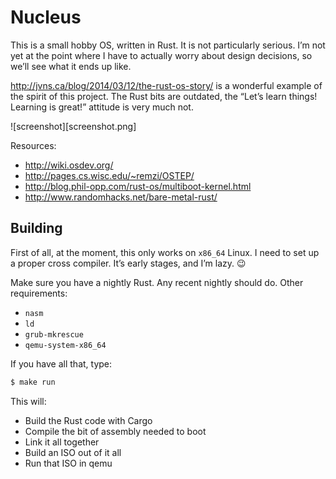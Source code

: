 # Nucleus

This is a small hobby OS, written in Rust. It is not particularly serious. I’m
not yet at the point where I have to actually worry about design decisions, so
we’ll see what it ends up like.

http://jvns.ca/blog/2014/03/12/the-rust-os-story/ is a wonderful example of the
spirit of this project. The Rust bits are outdated, the “Let’s learn things!
Learning is great!” attitude is very much not.

![screenshot][screenshot.png]

Resources:

* http://wiki.osdev.org/
* http://pages.cs.wisc.edu/~remzi/OSTEP/
* http://blog.phil-opp.com/rust-os/multiboot-kernel.html
* http://www.randomhacks.net/bare-metal-rust/

## Building

First of all, at the moment, this only works on `x86_64` Linux. I need to set
up a proper cross compiler. It’s early stages, and I’m lazy. :wink:

Make sure you have a nightly Rust. Any recent nightly should do. Other requirements:

* `nasm`
* `ld`
* `grub-mkrescue`
* `qemu-system-x86_64`

If you have all that, type:

```bash
$ make run
```

This will:

* Build the Rust code with Cargo
* Compile the bit of assembly needed to boot
* Link it all together
* Build an ISO out of it all
* Run that ISO in qemu
